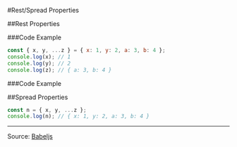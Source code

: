 #Rest/Spread Properties

##Rest Properties

###Code Example

```javascript
const { x, y, ...z } = { x: 1, y: 2, a: 3, b: 4 };
console.log(x); // 1
console.log(y); // 2
console.log(z); // { a: 3, b: 4 }
```

###Code Example

##Spread Properties

```javascript
const n = { x, y, ...z };
console.log(n); // { x: 1, y: 2, a: 3, b: 4 }
```

---

Source: [Babeljs](https://babeljs.io/docs/plugins/transform-object-rest-spread/)
